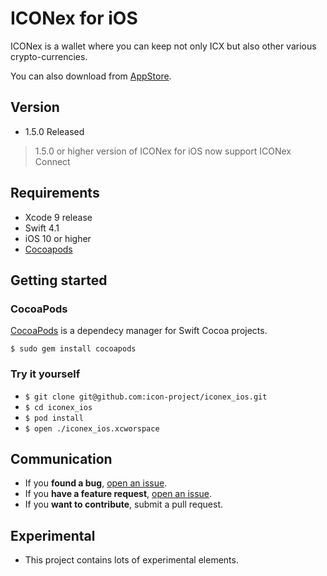# ICONex for iOS

ICONex is a wallet where you can keep not only ICX but also other various crypto-currencies.

You can also download from [AppStore](https://itunes.apple.com/app/iconex-icon-wallet/id1368441529?mt=8).

## Version
* 1.5.0 Released
> 1.5.0 or higher version of ICONex for iOS now support ICONex Connect

## Requirements
* Xcode 9 release
* Swift 4.1
* iOS 10 or higher
* [Cocoapods](https://cocoapods.org/)

## Getting started
### CocoaPods
[CocoaPods](https://cocoapods.org/) is a dependecy manager for Swift Cocoa projects.
```
$ sudo gem install cocoapods
```
### Try it yourself
* ```$ git clone git@github.com:icon-project/iconex_ios.git```
* ```$ cd iconex_ios```
* ```$ pod install```
* ```$ open ./iconex_ios.xcworspace```

## Communication
* If you **found a bug**, [open an issue](https://github.com/icon-project/iconex_ios/issues/).
* If you **have a feature request**, [open an issue](https://github.com/icon-project/iconex_ios/issues/).
* If you **want to contribute**, submit a pull request.

## Experimental
* This project contains lots of experimental elements.
